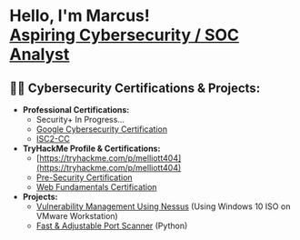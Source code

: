 <h1>Hello, I'm Marcus! <br/><a href="https://www.linkedin.com/in/john-marcus-elliott-a1a7162a9/">Aspiring Cybersecurity / SOC Analyst</a></h1>

<h2>👨‍💻 Cybersecurity Certifications & Projects:</h2>

- <b>Professional Certifications:</b>
  - Security+ In Progress...
  - [Google Cybersecurity Certification](https://ibb.co/C7gbjdR)
  - [ISC2-CC](https://ibb.co/HHRZP1q)
- <b>TryHackMe Profile & Certifications:</b>
  - [https://tryhackme.com/p/melliott404](https://tryhackme.com/p/melliott404)
  - [Pre-Security Certification](https://ibb.co/M2hZFfM)
  - [Web Fundamentals Certification](https://ibb.co/bP40pD6)
- <b>Projects:</b>
  - [Vulnerability Management Using Nessus](https://www.evernote.com/shard/s704/sh/083d3eef-d3a8-3d11-d2f6-1280fa8bb356/Guejyi7CUtBwyyneRJIe0kveMmD8QMYKOvRZVCTUtRkjQ_iwdzzyeqCj9w) (Using Windows 10 ISO on VMware Workstation)
  - [Fast & Adjustable Port Scanner](https://github.com/Melliott404/portscanner/blob/main/portscanner.py) (Python)

